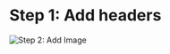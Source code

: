 # Step 1: Add headers #
![Step 2: Add Image](https://t4.ftcdn.net/jpg/03/03/62/45/360_F_303624505_u0bFT1Rnoj8CMUSs8wMCwoKlnWlh5Jiq.jpg)
